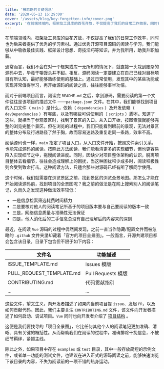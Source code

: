 ```yaml
---
title: '被忽略的关键信息'
date: '2020-05-13 16:29:00'
cover: '/assets/blog/key-forgetten-info/cover.png'
excerpt: '在前端领域内，框架及工具库的百花齐放，不仅提高了我们的日常工作效率，同时也为后来者提供了优秀的学习素材。通过优秀开源项目源码的阅读与学习，我们能够从中吸收最佳实践、框架设计思想、奇技淫巧等知识，并为我所用，助我升职加薪。'
---
```


在前端领域内，框架及工具库的百花齐放，不仅提高了我们的日常工作效率，同时也为后来者提供了优秀的学习素材。通过优秀开源项目源码的阅读与学习，我们能够从中吸收最佳实践、框架设计思想、奇技淫巧等知识，并为我所用，助我升职加薪。

通常而言，我们不会在对一个框架或库一无所知的情况下，就直接一头栽到庞杂的源码中去，毕竟干嚼馒头并不甜。相反，源码阅读一定要建立在自己已经对目标项目有所认知，最好能够熟练使用的基础上。通过日常使用，发现其中的某些功能或实现非常值得学习，再开始源码的阅读之旅，往往能够事半功倍。

而对于前端项目而言，阅读完 `README.md` 之后，拿到源码，需要阅读的第一个文件往往是该项目的描述文件 ——`package.json` 文件。在其中，我们能够找到项目的入口文件（ `main` ）是什么，依赖（ `dependencies` ）及开发依赖（ `devDependencies` ）有哪些，以及有哪些可供使用的（ `scripts` ）脚本。知道了这些，就相当于参观景区时，找到了景区的入口。从入口开始，按图索骥就能够完整的浏览完整个景区。但在浏览的过程中，我们只能看到眼前的景观，无法对景区的整体分布及行进路径了然于胸，故而容易迷路及重复走同一条路，效率不高。

阅读源码也一样，`main` 指定了项目入口，从入口文件开始，按照文件索引关系，也能完成源码的阅读。按照此方法阅读，我们能看清更多的实现细节，但也更容易陷入实现细节之中，拖慢阅读进度。同时，因缺少对项目整体架构的认识，脱离项目整体去看细节，往往会造成理解上的困扰，当这种困扰积少成多时，阅读积极性则会受到致命打击。这种阅读方法，只适合那些对源码已经有所了解同学使用。

这个时候，我们就需要在浏览景区之前，找到景区的浏览全景地图。那怎么才能在开始阅读源码前，找到项目的全景图呢？我之前的做法是在网上搜索别人的阅读笔记，久而久之发现这种做法效率较低：

- 一是信息检索筛选耗费时间精力
- 二是要核对他人的阅读笔记所基于的项目版本要与自己要阅读的版本一致
- 三是，网络信息质量与准确性无法保证
- 四是，他人消化后的二手信息总没有自己理解后的内容来的深刻

最近，在阅读 `Vue` 源码的过程中偶然间发现，之前一直当作隐藏/配置文件而被忽略的 `.github` 文件夹里却藏着「官方的项目全景图」。一般而言，开源共建项目都会包含该目录，目录下包含但不限于如下内容：

|  文件名   | 功能描述  |
|  ----  | ----  |
| ISSUE_TEMPLATE.md  | Issues 模版 |
| PULL_REQUEST_TEMPLATE.md  | Pull Requests 模版 |
| CONTRIBUTING.md	  | 代码贡献指引 |
| ...	  | ... |

这些文件，望文生义，向开发者描述了如果向当前项目提 `issue`、发起 `PR`，以及如何贡献代码。因此，我们主要关注 `CONTRIBUTING.md` 文件，该文件向开发者描述了如何启动、调试项目。`Vue` 同时也向开发者介绍了 [项目结构](https://github.com/vuejs/vue/blob/dev/.github/CONTRIBUTING.md) 。

这便是我们要找寻的「项目全景图」，它比任何其他个人的阅读笔记更加准确、清晰、具有关键的概括性。从而帮助我们在阅读的过程中，准确排除干扰信息，不被细节羁绊，紧抓主线。

除此之外，如果项目中存在 `examples` 或 `test` 目录，其中一般存放简短的示例文件，或者单一功能的测试文件，也建议在进入正式的源码阅读之前，能够快速浏览下该目录的内容，不失为阅读前的一项不错的热身运动。